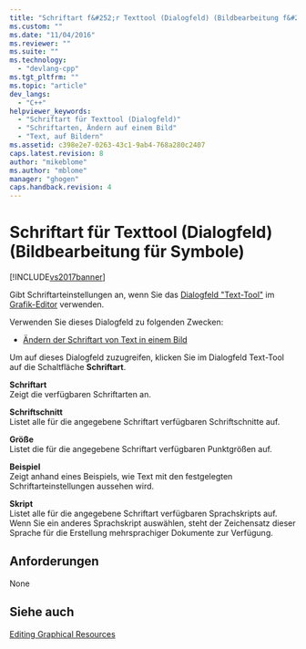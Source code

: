 ```yaml
---
title: "Schriftart f&#252;r Texttool (Dialogfeld) (Bildbearbeitung f&#252;r Symbole) | Microsoft Docs"
ms.custom: ""
ms.date: "11/04/2016"
ms.reviewer: ""
ms.suite: ""
ms.technology: 
  - "devlang-cpp"
ms.tgt_pltfrm: ""
ms.topic: "article"
dev_langs: 
  - "C++"
helpviewer_keywords: 
  - "Schriftart für Texttool (Dialogfeld)"
  - "Schriftarten, Ändern auf einem Bild"
  - "Text, auf Bildern"
ms.assetid: c398e2e7-0263-43c1-9ab4-768a280c2407
caps.latest.revision: 8
author: "mikeblome"
ms.author: "mblome"
manager: "ghogen"
caps.handback.revision: 4
---
```

# Schriftart f&#252;r Texttool (Dialogfeld) (Bildbearbeitung f&#252;r Symbole)
[!INCLUDE[vs2017banner](../assembler/inline/includes/vs2017banner.md)]

Gibt Schriftarteinstellungen an, wenn Sie das [Dialogfeld "Text\-Tool"](../mfc/text-tool-dialog-box-image-editor-for-icons.md) im [Grafik\-Editor](../mfc/image-editor-for-icons.md) verwenden.  
  
 Verwenden Sie dieses Dialogfeld zu folgenden Zwecken:  
  
-   [Ändern der Schriftart von Text in einem Bild](../mfc/changing-the-font-of-text-on-an-image-image-editor-for-icons.md)  
  
 Um auf dieses Dialogfeld zuzugreifen, klicken Sie im Dialogfeld Text\-Tool auf die Schaltfläche **Schriftart**.  
  
 **Schriftart**  
 Zeigt die verfügbaren Schriftarten an.  
  
 **Schriftschnitt**  
 Listet alle für die angegebene Schriftart verfügbaren Schriftschnitte auf.  
  
 **Größe**  
 Listet die für die angegebene Schriftart verfügbaren Punktgrößen auf.  
  
 **Beispiel**  
 Zeigt anhand eines Beispiels, wie Text mit den festgelegten Schriftarteinstellungen aussehen wird.  
  
 **Skript**  
 Listet alle für die angegebene Schriftart verfügbaren Sprachskripts auf.  Wenn Sie ein anderes Sprachskript auswählen, steht der Zeichensatz dieser Sprache für die Erstellung mehrsprachiger Dokumente zur Verfügung.  
  
## Anforderungen  
 None  
  
## Siehe auch  
 [Editing Graphical Resources](../mfc/editing-graphical-resources-image-editor-for-icons.md)